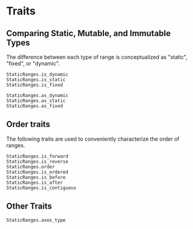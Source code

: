 # Traits

## Comparing Static, Mutable, and Immutable Types

The difference between each type of range is conceptualized as "static", "fixed", or "dynamic".
```@docs
StaticRanges.is_dynamic
StaticRanges.is_static
StaticRanges.is_fixed

StaticRanges.as_dynamic
StaticRanges.as_static
StaticRanges.as_fixed
```

## Order traits

The following traits are used to conveniently characterize the order of ranges.
```@docs
StaticRanges.is_forward
StaticRanges.is_reverse
StaticRanges.order
StaticRanges.is_ordered
StaticRanges.is_before
StaticRanges.is_after
StaticRanges.is_contiguous
```

## Other Traits

```@docs
StaticRanges.axes_type
```
